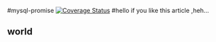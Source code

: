 #mysql-promise
[![Coverage Status](https://coveralls.io/repos/rushingpig/mysql-promise/badge.svg?branch=master&service=github)](https://coveralls.io/github/rushingpig/mysql-promise?branch=master)
#hello
if you like this article ,heh...

## world